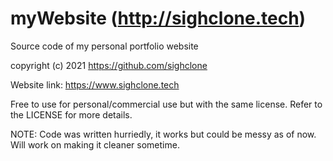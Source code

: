 # myWebsite (http://sighclone.tech)
Source code of my personal portfolio website


copyright (c) 2021 https://github.com/sighclone

Website link: https://www.sighclone.tech

Free to use for personal/commercial use but with the same license. Refer to the LICENSE for more details.

NOTE: Code was written hurriedly, it works but could be messy as of now. Will work on making it cleaner sometime.
